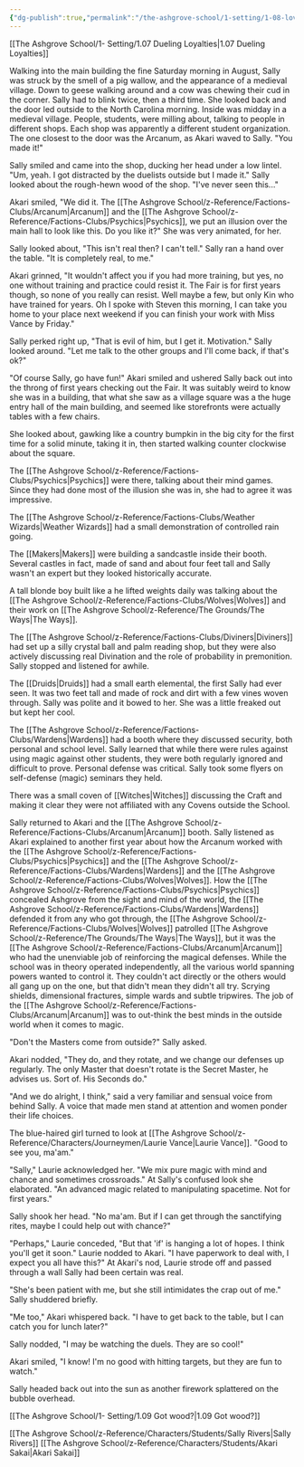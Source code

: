 ```yaml
---
{"dg-publish":true,"permalink":"/the-ashgrove-school/1-setting/1-08-love-what-you-have-done-with-the-place/"}
---
```


[[The Ashgrove School/1- Setting/1.07 Dueling Loyalties\|1.07 Dueling Loyalties]]

Walking into the main building the fine Saturday morning in August, Sally was struck by the smell of a pig wallow, and the appearance of a medieval village. Down to geese walking around and a cow was chewing their cud in the corner. Sally had to blink twice, then a third time. She looked back and the door led outside to the North Carolina morning. Inside was midday in a medieval village. People, students, were milling about, talking to people in different shops. Each shop was apparently a different student organization. The one closest to the door was the Arcanum, as Akari waved to Sally. "You made it!"

Sally smiled and came into the shop, ducking her head under a low lintel. "Um, yeah. I got distracted by the duelists outside but I made it." Sally looked about the rough-hewn wood of the shop. "I've never seen this..."

Akari smiled, "We did it. The [[The Ashgrove School/z-Reference/Factions-Clubs/Arcanum\|Arcanum]] and the [[The Ashgrove School/z-Reference/Factions-Clubs/Psychics\|Psychics]], we put an illusion over the main hall to look like this. Do you like it?" She was very animated, for her.

Sally looked about, "This isn't real then? I can't tell." Sally ran a hand over the table. "It is completely real, to me."

Akari grinned, "It wouldn't affect you if you had more training, but yes, no one without training and practice could resist it. The Fair is for first years though, so none of you really can resist. Well maybe a few, but only Kin who have trained for years. Oh I spoke with Steven this morning, I can take you home to your place next weekend if you can finish your work with Miss Vance by Friday."

Sally perked right up, "That is evil of him, but I get it. Motivation." Sally looked around. "Let me talk to the other groups and I'll come back, if that's ok?" 

"Of course Sally, go have fun!" Akari smiled and ushered Sally back out into the throng of first years checking out the Fair. It was suitably weird to know she was in a building, that what she saw as a village square was a the huge entry hall of the main building, and seemed like storefronts were actually tables with a few chairs. 

She looked about, gawking like a country bumpkin in the big city for the first time for a solid minute, taking it in, then started walking counter clockwise about the square. 

The [[The Ashgrove School/z-Reference/Factions-Clubs/Psychics\|Psychics]] were there, talking about their mind games. Since they had done most of the illusion she was in, she had to agree it was impressive.

The [[The Ashgrove School/z-Reference/Factions-Clubs/Weather Wizards\|Weather Wizards]] had a small demonstration of controlled rain going. 

The [[Makers\|Makers]] were building a sandcastle inside their booth. Several castles in fact, made of sand and about four feet tall and Sally wasn't an expert but they looked historically accurate.

A tall blonde boy built like a he lifted weights daily was talking about the [[The Ashgrove School/z-Reference/Factions-Clubs/Wolves\|Wolves]] and their work on [[The Ashgrove School/z-Reference/The Grounds/The Ways\|The Ways]].

The [[The Ashgrove School/z-Reference/Factions-Clubs/Diviners\|Diviners]] had set up a silly crystal ball and palm reading shop, but they were also actively discussing real Divination and the role of probability in premonition. Sally stopped and listened for awhile. 

The [[Druids\|Druids]] had a small earth elemental, the first Sally had ever seen. It was two feet tall and made of rock and dirt with a few vines woven through. Sally was polite and it bowed to her. She was a little freaked out but kept her cool.

The [[The Ashgrove School/z-Reference/Factions-Clubs/Wardens\|Wardens]] had a booth where they discussed security, both personal and school level. Sally learned that while there were rules against using magic against other students, they were both regularly ignored and difficult to prove. Personal defense was critical. Sally took some flyers on self-defense (magic) seminars they held.

There was a small coven of [[Witches\|Witches]] discussing the Craft and making it clear they were not affiliated with any Covens outside the School.

Sally returned to Akari and the [[The Ashgrove School/z-Reference/Factions-Clubs/Arcanum\|Arcanum]] booth. Sally listened as Akari explained to another first year about how the Arcanum worked with the [[The Ashgrove School/z-Reference/Factions-Clubs/Psychics\|Psychics]] and the [[The Ashgrove School/z-Reference/Factions-Clubs/Wardens\|Wardens]] and the [[The Ashgrove School/z-Reference/Factions-Clubs/Wolves\|Wolves]]. How the [[The Ashgrove School/z-Reference/Factions-Clubs/Psychics\|Psychics]] concealed Ashgrove from the sight and mind of the world, the [[The Ashgrove School/z-Reference/Factions-Clubs/Wardens\|Wardens]] defended it from any who got through, the [[The Ashgrove School/z-Reference/Factions-Clubs/Wolves\|Wolves]] patrolled [[The Ashgrove School/z-Reference/The Grounds/The Ways\|The Ways]], but it was the [[The Ashgrove School/z-Reference/Factions-Clubs/Arcanum\|Arcanum]] who had the unenviable job of reinforcing the magical defenses. While the school was in theory operated independently, all the various world spanning powers wanted to control it. They couldn't act directly or the others would all gang up on the one, but that didn't mean they didn't all try. Scrying shields, dimensional fractures, simple wards and subtle tripwires. The job of the [[The Ashgrove School/z-Reference/Factions-Clubs/Arcanum\|Arcanum]] was to out-think the best minds in the outside world when it comes to magic. 

"Don't the Masters come from outside?" Sally asked. 

Akari nodded, "They do, and they rotate, and we change our defenses up regularly. The only Master that doesn't rotate is the Secret Master, he advises us. Sort of. His Seconds do."

"And we do alright, I think," said a very familiar and sensual voice from behind Sally. A voice that made men stand at attention and women ponder their life choices.

The blue-haired girl turned to look at [[The Ashgrove School/z-Reference/Characters/Journeymen/Laurie Vance\|Laurie Vance]]. "Good to see you, ma'am."

"Sally," Laurie acknowledged her. "We mix pure magic with mind and chance and sometimes crossroads." At Sally's confused look she elaborated. "An advanced magic related to manipulating spacetime. Not for first years."

Sally shook her head. "No ma'am. But if I can get through the sanctifying rites, maybe I could help out with chance?"

"Perhaps," Laurie conceded, "But that 'if' is hanging a lot of hopes. I think you'll get it soon." Laurie nodded to Akari. "I have paperwork to deal with, I expect you all have this?" At Akari's nod, Laurie strode off and passed through a wall Sally had been certain was real. 

"She's been patient with me, but she still intimidates the crap out of me." Sally shuddered briefly. 

"Me too," Akari whispered back. "I have to get back to the table, but I can catch you for lunch later?"

Sally nodded, "I may be watching the duels. They are so cool!"

Akari smiled, "I know! I'm no good with hitting targets, but they are fun to watch."

Sally headed back out into the sun as another firework splattered on the bubble overhead.

[[The Ashgrove School/1- Setting/1.09 Got wood?\|1.09 Got wood?]]

[[The Ashgrove School/z-Reference/Characters/Students/Sally Rivers\|Sally Rivers]]
[[The Ashgrove School/z-Reference/Characters/Students/Akari Sakai\|Akari Sakai]]
